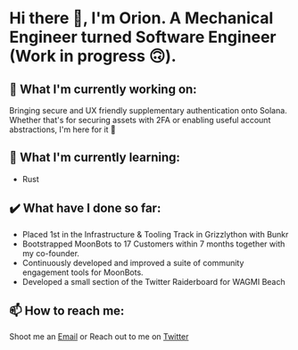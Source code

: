 # Hi there 👋, I'm Orion. A Mechanical Engineer turned Software Engineer (Work in progress 🙃).

## 🔭 What I'm currently working on:
Bringing secure and UX friendly supplementary authentication onto Solana. Whether that's for securing assets with 2FA or enabling useful account abstractions, I'm here for it 🤝

## 🌱 What I'm currently learning:
- Rust
## ✔️ What have I done so far:
- Placed 1st in the Infrastructure & Tooling Track in Grizzlython with Bunkr
- Bootstrapped MoonBots to 17 Customers within 7 months together with my co-founder.
- Continuously developed and improved a suite of community engagement tools for MoonBots.
- Developed a small section of the Twitter Raiderboard for WAGMI Beach
## 📫 How to reach me:
Shoot me an [Email](mailto:orionadler7575@gmail.com)
or
Reach out to me on [Twitter](www.twitter.com)

<!--
**iceomatic/iceomatic** is a ✨ _special_ ✨ repository because its `README.md` (this file) appears on your GitHub profile.

Here are some ideas to get you started:

- 🔭 I’m currently working on ...
- 🌱 I’m currently learning ...
- 👯 I’m looking to collaborate on ...
- 🤔 I’m looking for help with ...
- 💬 Ask me about ...
- 📫 How to reach me: ...
- 😄 Pronouns: ...
- ⚡ Fun fact: ...
-->
